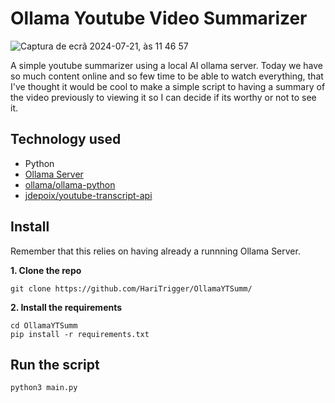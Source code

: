 # Ollama Youtube Video Summarizer
![Captura de ecrã 2024-07-21, às 11 46 57](https://github.com/user-attachments/assets/81c4568b-34b8-479c-a18d-fadb82cde568)

A simple youtube summarizer using a local AI ollama server.
Today we have so much content online and so few time to be able to watch everything, that I've thought it would be cool to make a simple script to having a summary of the video previously to viewing it so I can decide if its worthy or not to see it. 

## Technology used
* Python
* [Ollama Server](https://ollama.com/)
* [ollama/ollama-python](https://github.com/ollama/ollama-python)
* [jdepoix/youtube-transcript-api](https://github.com/jdepoix/youtube-transcript-api/)

## Install
Remember that this relies on having already a runnning Ollama Server.

**1. Clone the repo**
```
git clone https://github.com/HariTrigger/OllamaYTSumm/
```
**2. Install the requirements**
```
cd OllamaYTSumm
pip install -r requirements.txt
```

## Run the script
```
python3 main.py
```
